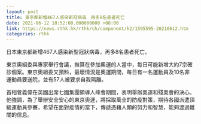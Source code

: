 ```yaml
---
layout: post
title: 東京都新增467人感染新冠病毒　再多8名患者死亡
date: 2021-06-12 18:52:00.000000000 +08:00
link: https://news.rthk.hk/rthk/ch/component/k2/1595595-20210612.htm
categories: rthk
---
```


日本東京都新增467人感染新型冠狀病毒，再多8名患者死亡。

東京奧組委與專家舉行會議，推算在參加奧運的人當中，每日可能新增大約7宗確診個案。東京奧組委又預料，最壞情況是奧運期間，每日有一名運動員及10名非運動員要送院，並有57人被要求自我隔離。

首相菅義偉在英國出席七國集團領導人峰會期間，表明舉辦奧運和殘奧會的決心。他強調，為了舉辦安全安心的東京奧運，將採取萬全的防疫對策，期待各國派遣頂級運動員參賽，希望在面對疫情的當下，傳遞憑藉人類的努力和智慧，能夠渡過難關的信息。
